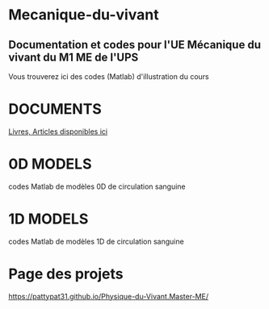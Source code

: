 # Mecanique-du-vivant
Documentation et codes pour l'UE Mécanique du vivant du M1 ME de l'UPS
----------------------------------------------------------------------

Vous trouverez ici des codes (Matlab) d'illustration du cours

# DOCUMENTS
[Livres, Articles disponibles ici](https://www.dropbox.com/sh/ipfdfq2ly4bpoxs/AACzEPJskqzyzTEyYm4CnKdBa?dl=0)

# 0D MODELS
codes Matlab de modèles 0D de circulation sanguine

# 1D MODELS
codes Matlab de modèles 1D de circulation sanguine

# Page des projets
https://pattypat31.github.io/Physique-du-Vivant.Master-ME/
